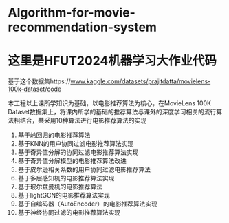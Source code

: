 # Algorithm-for-movie-recommendation-system
# 这里是HFUT2024机器学习大作业代码
基于这个数据集https://www.kaggle.com/datasets/prajitdatta/movielens-100k-dataset/code

本工程以上课所学知识为基础，以电影推荐算法为核心，在MovieLens 100K Dataset数据集上，将课内所学的基础的推荐算法与课外的深度学习相关的流行算法相结合，共采用10种算法进行电影推荐算法的实现
1.	基于岭回归的电影推荐算法
2.	基于KNN的用户协同过滤电影推荐算法实现         
3.	基于奇异值分解的协同过滤电影推荐算法实现        
4.	基于奇异值分解模型的电影推荐算法改进            
5.	基于皮尔逊相关系数的用户协同过滤电影推荐算法    
6.	基于多层感知机的电影推荐算法实现               
7.	基于玻尔兹曼机的电影推荐算法                    
8.	基于lightGCN的电影推荐算法实现                
9.	基于自编码器（AutoEncoder）的电影推荐算法实现   
10.	基于神经协同过滤的电影推荐算法实现             

